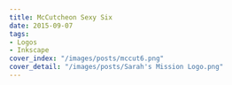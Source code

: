 ```yaml
---
title: McCutcheon Sexy Six
date: 2015-09-07
tags:
- Logos
- Inkscape
cover_index: "/images/posts/mccut6.png"
cover_detail: "/images/posts/Sarah's Mission Logo.png"
---
```

